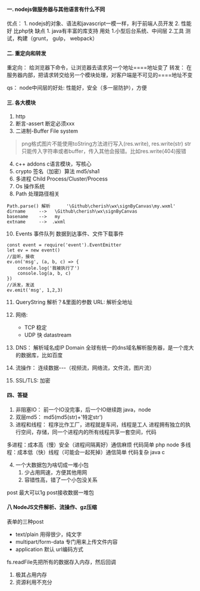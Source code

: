 #### 一. nodejs做服务器与其他语言有什么不同

优点：
    1. nodejs的对象、语法和javascript一模一样，利于前端人员开发
    2. 性能好  比php快
缺点
    1. java有丰富的库支持
用处
    1.小型后台系统、中间层
    2.工具
        测试，构建（grunt， gulp， webpack）


#### 二. 重定向和转发

重定向： 给浏览器下命令，让浏览器去请求另一个地址====地址变了
转发：  在服务器内部，把请求转交给另一个模块处理，对客户端是不可见的====地址不变

qs： node中间层的好处: 性能好，安全（多一层防护），方便

#### 三. 各大模块

1. http
2. 断言-assert  断定必须xxx
3. 二进制-Buffer  File system
> png格式图片不能使用toString方法进行写入(res.write),
> res.write(str) str只能传入字符串或者buffer，传入其他会报错。比如res.write(404)报错
4. c++ addons   c语言模块，写核心
5. crypto  签名（加密）算法  md5/sha1
6. 多进程   Child Process/Cluster/Process
7. Os    操作系统
8. Path  处理路径相关
```
Path.parse() 解析      '\Github\cherish\wx\signByCanvas\my.wxml'
dirname     -->   \Github\cherish\wx\signByCanvas
basename    -->   my
extname     -->  .wxml
```
10. Events  事件队列  数据到达事件、文件下载事件
```
const event = require('event').EventEmitter
let ev = new event()
//监听，接收
ev.on('msg', (a, b, c) => {
    console.log('我被执行了')
    console.log(a, b, c)
})
//派发，发送
ev.emit('msg', 1,2,3)
```

11. QueryString 解析？&里面的参数
    URL: 解析全地址
12. 网络:
    - TCP 稳定
    - UDP 快    datastream
13. DNS： 解析域名成IP
    Domain
    全球有统一的dns域名解析服务器，是一个庞大的数据库，比如百度

14. 流操作：  连续数据---（视频流，网络流，文件流，图片流）
15. SSL/TLS:  加密

#### 四、答疑

1. 非阻塞IO： 前一个IO没完事，后一个IO继续跑   java，node
2. 双层md5： md5(md5(str)+'特定str')
3. 进程和线程：
    程序比作工厂，进程就是车间，线程是工人
    进程拥有独立的执行空间，存储，同一个进程内的所有线程共享一套空间，代码


多进程：成本高（慢）安全（进程间隔离好）通信麻烦  代码简单      php node
多线程：成本低（快）线程（可能会一起死掉）通信简单  代码复杂    java c

4. 一个大数据包为啥切成一堆小包
    1. 少占用网速，方便其他用网
    2. 容错性高，错了一个小包没关系


post 最大可以1g  post接收数据一堆包

#### 八 NodeJS文件解析、流操作、gz压缩

表单的三种post
- text/plain    用得很少，纯文字
- multipart/form-data   专门用来上传文件内容
- application   默认  url编码方式







fs.readFile先把所有的数据存入内存，然后回调
1. 极其占用内存
2. 资源利用不充分
